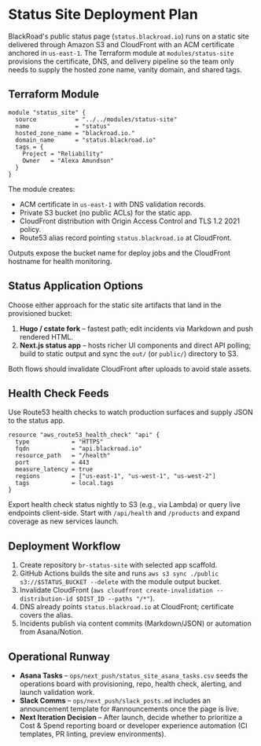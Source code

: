 # Status Site Deployment Plan

BlackRoad's public status page (`status.blackroad.io`) runs on a static site delivered through Amazon S3 and CloudFront with an ACM certificate anchored in `us-east-1`. The Terraform module at `modules/status-site` provisions the certificate, DNS, and delivery pipeline so the team only needs to supply the hosted zone name, vanity domain, and shared tags.

## Terraform Module

```hcl
module "status_site" {
  source           = "../../modules/status-site"
  name             = "status"
  hosted_zone_name = "blackroad.io."
  domain_name      = "status.blackroad.io"
  tags = {
    Project = "Reliability"
    Owner   = "Alexa Amundson"
  }
}
```

The module creates:

- ACM certificate in `us-east-1` with DNS validation records.
- Private S3 bucket (no public ACLs) for the static app.
- CloudFront distribution with Origin Access Control and TLS 1.2 2021 policy.
- Route53 alias record pointing `status.blackroad.io` at CloudFront.

Outputs expose the bucket name for deploy jobs and the CloudFront hostname for health monitoring.

## Status Application Options

Choose either approach for the static site artifacts that land in the provisioned bucket:

1. **Hugo / cstate fork** – fastest path; edit incidents via Markdown and push rendered HTML.
2. **Next.js status app** – hosts richer UI components and direct API polling; build to static output and sync the `out/` (or `public/`) directory to S3.

Both flows should invalidate CloudFront after uploads to avoid stale assets.

## Health Check Feeds

Use Route53 health checks to watch production surfaces and supply JSON to the status app.

```hcl
resource "aws_route53_health_check" "api" {
  type            = "HTTPS"
  fqdn            = "api.blackroad.io"
  resource_path   = "/health"
  port            = 443
  measure_latency = true
  regions         = ["us-east-1", "us-west-1", "us-west-2"]
  tags            = local.tags
}
```

Export health check status nightly to S3 (e.g., via Lambda) or query live endpoints client-side. Start with `/api/health` and `/products` and expand coverage as new services launch.

## Deployment Workflow

1. Create repository `br-status-site` with selected app scaffold.
2. GitHub Actions builds the site and runs `aws s3 sync ./public s3://$STATUS_BUCKET --delete` with the module output bucket.
3. Invalidate CloudFront (`aws cloudfront create-invalidation --distribution-id $DIST_ID --paths "/*"`).
4. DNS already points `status.blackroad.io` at CloudFront; certificate covers the alias.
5. Incidents publish via content commits (Markdown/JSON) or automation from Asana/Notion.

## Operational Runway

- **Asana Tasks** – `ops/next_push/status_site_asana_tasks.csv` seeds the operations board with provisioning, repo, health check, alerting, and launch validation work.
- **Slack Comms** – `ops/next_push/slack_posts.md` includes an announcement template for #announcements once the page is live.
- **Next Iteration Decision** – After launch, decide whether to prioritize a Cost & Spend reporting board or developer experience automation (CI templates, PR linting, preview environments).
